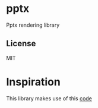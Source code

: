 # pptx

Pptx rendering library

## License

MIT

# Inspiration

This library makes use of this [code](https://github.com/elliottcarlson/pptx-viewer/blob/gh-pages/index.html)
